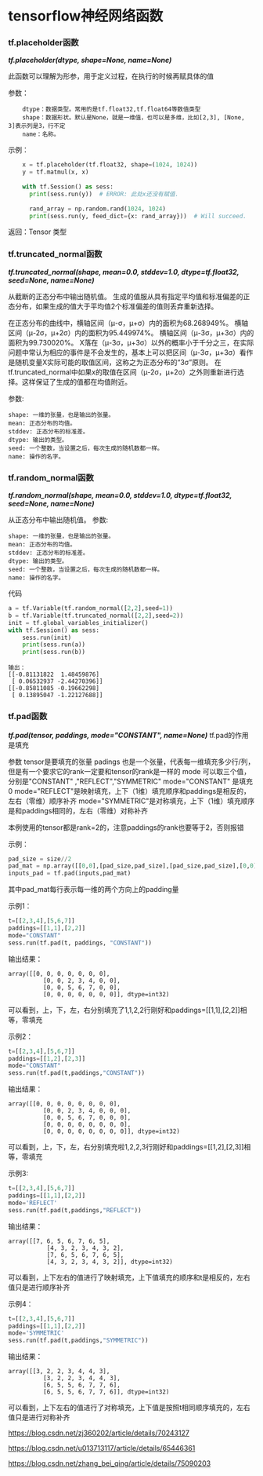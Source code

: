 # tensorflow神经网络函数
### tf.placeholder函数

***tf.placeholder(dtype, shape=None, name=None)***


此函数可以理解为形参，用于定义过程，在执行的时候再赋具体的值

参数：
```
    dtype：数据类型。常用的是tf.float32,tf.float64等数值类型
    shape：数据形状。默认是None，就是一维值，也可以是多维，比如[2,3], [None, 3]表示列是3，行不定
    name：名称。
```
示例：
```python
    x = tf.placeholder(tf.float32, shape=(1024, 1024))
    y = tf.matmul(x, x)
     
    with tf.Session() as sess:
      print(sess.run(y))  # ERROR: 此处x还没有赋值.
     
      rand_array = np.random.rand(1024, 1024)
      print(sess.run(y, feed_dict={x: rand_array}))  # Will succeed.
```
返回：Tensor 类型
### tf.truncated_normal函数
***tf.truncated_normal(shape, mean=0.0, stddev=1.0, dtype=tf.float32, seed=None, name=None)***

从截断的正态分布中输出随机值。
生成的值服从具有指定平均值和标准偏差的正态分布，如果生成的值大于平均值2个标准偏差的值则丢弃重新选择。

在正态分布的曲线中，横轴区间（μ-σ，μ+σ）内的面积为68.268949%。
横轴区间（μ-2σ，μ+2σ）内的面积为95.449974%。
横轴区间（μ-3σ，μ+3σ）内的面积为99.730020%。
X落在（μ-3σ，μ+3σ）以外的概率小于千分之三，在实际问题中常认为相应的事件是不会发生的，基本上可以把区间（μ-3σ，μ+3σ）看作是随机变量X实际可能的取值区间，这称之为正态分布的“3σ”原则。
在tf.truncated_normal中如果x的取值在区间（μ-2σ，μ+2σ）之外则重新进行选择。这样保证了生成的值都在均值附近。

参数:

    shape: 一维的张量，也是输出的张量。
    mean: 正态分布的均值。
    stddev: 正态分布的标准差。
    dtype: 输出的类型。
    seed: 一个整数，当设置之后，每次生成的随机数都一样。
    name: 操作的名字。
    
### tf.random_normal函数
***tf.random_normal(shape, mean=0.0, stddev=1.0, dtype=tf.float32, seed=None, name=None)***

从正态分布中输出随机值。
参数:

    shape: 一维的张量，也是输出的张量。
    mean: 正态分布的均值。
    stddev: 正态分布的标准差。
    dtype: 输出的类型。
    seed: 一个整数，当设置之后，每次生成的随机数都一样。
    name: 操作的名字。

代码
```python
a = tf.Variable(tf.random_normal([2,2],seed=1))
b = tf.Variable(tf.truncated_normal([2,2],seed=2))
init = tf.global_variables_initializer()
with tf.Session() as sess:
    sess.run(init)
    print(sess.run(a))
    print(sess.run(b))
```
```
输出：
[[-0.81131822  1.48459876]
 [ 0.06532937 -2.44270396]]
[[-0.85811085 -0.19662298]
 [ 0.13895047 -1.22127688]]
```
### tf.pad函数
***tf.pad(tensor, paddings, mode="CONSTANT", name=None)***
tf.pad的作用是填充

参数
    tensor是要填充的张量
    padings 也是一个张量，代表每一维填充多少行/列，但是有一个要求它的rank一定要和tensor的rank是一样的
    mode 可以取三个值，分别是"CONSTANT" ,"REFLECT","SYMMETRIC"
    mode="CONSTANT" 是填充0
    mode="REFLECT"是映射填充，上下（1维）填充顺序和paddings是相反的，左右（零维）顺序补齐
    mode="SYMMETRIC"是对称填充，上下（1维）填充顺序是和paddings相同的，左右（零维）对称补齐

本例使用的tensor都是rank=2的，注意paddings的rank也要等于2，否则报错

示例：
```python
pad_size = size//2
pad_mat = np.array([[0,0],[pad_size,pad_size],[pad_size,pad_size],[0,0]])
inputs_pad = tf.pad(inputs,pad_mat)
```
其中pad_mat每行表示每一维的两个方向上的padding量

示例1：
```python
t=[[2,3,4],[5,6,7]]
paddings=[[1,1],[2,2]]
mode="CONSTANT"
sess.run(tf.pad(t, paddings, "CONSTANT"))
```
输出结果：
```
array([[0, 0, 0, 0, 0, 0, 0],
          [0, 0, 2, 3, 4, 0, 0],
          [0, 0, 5, 6, 7, 0, 0],
          [0, 0, 0, 0, 0, 0, 0]], dtype=int32)
```
可以看到，上，下，左，右分别填充了1,1,2,2行刚好和paddings=[[1,1],[2,2]]相等，零填充

示例2：
```python
t=[[2,3,4],[5,6,7]]
paddings=[[1,2],[2,3]]
mode="CONSTANT"
sess.run(tf.pad(t,paddings,"CONSTANT"))
```
输出结果：
```
array([[0, 0, 0, 0, 0, 0, 0, 0],
          [0, 0, 2, 3, 4, 0, 0, 0],
          [0, 0, 5, 6, 7, 0, 0, 0],
          [0, 0, 0, 0, 0, 0, 0, 0],
          [0, 0, 0, 0, 0, 0, 0, 0]], dtype=int32)
```
可以看到，上，下，左，右分别填充啦1,2,2,3行刚好和paddings=[[1,2],[2,3]]相等，零填充

示例3:
```python
t=[[2,3,4],[5,6,7]]
paddings=[[1,1],[2,2]]
mode='REFLECT'
sess.run(tf.pad(t,paddings,"REFLECT"))
```
输出结果：
```
array([[7, 6, 5, 6, 7, 6, 5],
           [4, 3, 2, 3, 4, 3, 2],
           [7, 6, 5, 6, 7, 6, 5],
           [4, 3, 2, 3, 4, 3, 2]], dtype=int32)
```
可以看到，上下左右的值进行了映射填充，上下值填充的顺序和t是相反的，左右值只是进行顺序补齐

示例4：
```python
t=[[2,3,4],[5,6,7]]
paddings=[[1,1],[2,2]]
mode='SYMMETRIC'
sess.run(tf.pad(t,paddings,"SYMMETRIC"))
```
输出结果：
```
array([[3, 2, 2, 3, 4, 4, 3],
          [3, 2, 2, 3, 4, 4, 3],
          [6, 5, 5, 6, 7, 7, 6],
          [6, 5, 5, 6, 7, 7, 6]], dtype=int32)
```
可以看到，上下左右的值进行了对称填充，上下值是按照t相同顺序填充的，左右值只是进行对称补齐


https://blog.csdn.net/zj360202/article/details/70243127

https://blog.csdn.net/u013713117/article/details/65446361

https://blog.csdn.net/zhang_bei_qing/article/details/75090203
